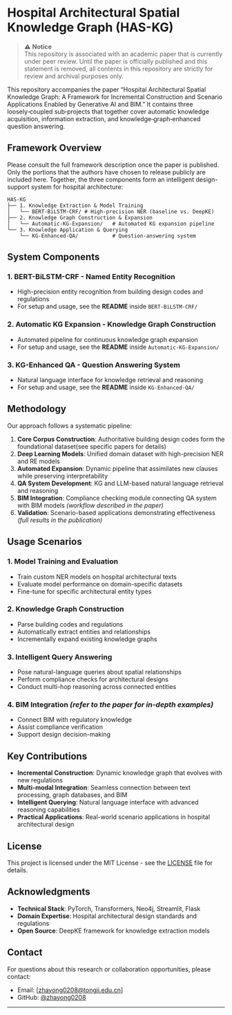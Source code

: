 # Hospital Architectural Spatial Knowledge Graph (HAS-KG)

> ⚠️ **Notice**  
This repository is associated with an academic paper that is currently under peer review. Until the paper is officially published and this statement is removed, all contents in this repository are strictly for review and archival purposes only.  

This repository accompanies the paper “Hospital Architectural Spatial Knowledge Graph: A Framework for Incremental Construction and Scenario Applications Enabled by Generative AI and BIM.” 
It contains three loosely‑coupled sub‑projects that together cover automatic knowledge acquisition, information extraction, and knowledge‑graph‑enhanced question answering.

##  Framework Overview

Please consult the full framework description once the paper is published.  
Only the portions that the authors have chosen to release publicly are included here. Together, the three components form an intelligent design-support system for hospital architecture:

```
HAS-KG
├── 1. Knowledge Extraction & Model Training
│   └── BERT-BiLSTM-CRF/ # High-precision NER (baseline vs. DeepKE)
├── 2. Knowledge Graph Construction & Expansion  
│   └── Automatic-KG-Expansion/   # Automated KG expansion pipeline
└── 3. Knowledge Application & Querying
    └── KG-Enhanced-QA/           # Question-answering system
```

##  System Components

### 1. BERT-BiLSTM-CRF - Named Entity Recognition
- High-precision entity recognition from building design codes and regulations
- For setup and usage, see the **README** inside `BERT-BiLSTM-CRF/`

### 2. Automatic KG Expansion - Knowledge Graph Construction
- Automated pipeline for continuous knowledge graph expansion
- For setup and usage, see the **README** inside `Automatic-KG-Expansion/`

### 3. KG-Enhanced QA - Question Answering System
- Natural language interface for knowledge retrieval and reasoning
- For setup and usage, see the **README** inside `KG-Enhanced-QA/`

##  Methodology

Our approach follows a systematic pipeline:

1. **Core Corpus Construction**: Authoritative building design codes form the foundational dataset(see specific papers for details)
2. **Deep Learning Models**: Unified domain dataset with high-precision NER and RE models
3. **Automated Expansion**: Dynamic pipeline that assimilates new clauses while preserving interpretability
4. **QA System Development**: KG and LLM-based natural language retrieval and reasoning
5. **BIM Integration**: Compliance checking module connecting QA system with BIM models *(workflow described in the paper)*  
6. **Validation**: Scenario-based applications demonstrating effectiveness *(full results in the publication)* 

## Usage Scenarios

### 1. Model Training and Evaluation
- Train custom NER models on hospital architectural texts
- Evaluate model performance on domain-specific datasets
- Fine-tune for specific architectural entity types

### 2. Knowledge Graph Construction
- Parse building codes and regulations  
- Automatically extract entities and relationships  
- Incrementally expand existing knowledge graphs  

### 3. Intelligent Query Answering
- Pose natural-language queries about spatial relationships  
- Perform compliance checks for architectural designs  
- Conduct multi-hop reasoning across connected entities  

### 4. BIM Integration *(refer to the paper for in-depth examples)*
- Connect BIM  with regulatory knowledge
- Assist compliance verification
- Support design decision-making  

## Key Contributions

- **Incremental Construction**: Dynamic knowledge graph that evolves with new regulations
- **Multi-modal Integration**: Seamless connection between text processing, graph databases, and BIM
- **Intelligent Querying**: Natural language interface with advanced reasoning capabilities
- **Practical Applications**: Real-world scenario applications in hospital architectural design

##  License

This project is licensed under the MIT License - see the [LICENSE](LICENSE) file for details.

## Acknowledgments

- **Technical Stack**: PyTorch, Transformers, Neo4j, Streamlit, Flask
- **Domain Expertise**: Hospital architectural design standards and regulations
- **Open Source**: DeepKE framework for knowledge extraction models

##  Contact

For questions about this research or collaboration opportunities, please contact:
- Email: [zhayong0208@tongji.edu.cn]
- GitHub: [@zhayong0208](https://github.com/zhayong0208)

---
